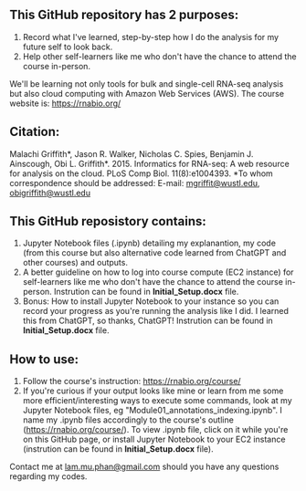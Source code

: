 ## This GitHub repository has 2 purposes:
1. Record what I've learned, step-by-step how I do the analysis for my future self to look back.
2. Help other self-learners like me who don't have the chance to attend the course in-person.

We'll be learning not only tools for bulk and single-cell RNA-seq analysis but also cloud computing with Amazon Web Services (AWS). 
The course website is: https://rnabio.org/

## Citation: 
Malachi Griffith*, Jason R. Walker, Nicholas C. Spies, Benjamin J. Ainscough, Obi L. Griffith*. 2015. Informatics for RNA-seq: A web resource for analysis on the cloud. PLoS Comp Biol. 11(8):e1004393. 
*To whom correspondence should be addressed: E-mail: mgriffit@wustl.edu, obigriffith@wustl.edu

## This GitHub reposistory contains:
1. Jupyter Notebook files (.ipynb) detailing my explanantion, my code (from this course but also alternative code learned from ChatGPT and other courses) and outputs.
2. A better guideline on how to log into course compute (EC2 instance) for self-learners like me who don't have the chance to attend the course in-person. Instrution can be found in **Initial_Setup.docx** file.
3. Bonus: How to install Jupyter Notebook to your instance so you can record your progress as you're running the analysis like I did. I learned this from ChatGPT, so thanks, ChatGPT! Instrution can be found in **Initial_Setup.docx** file.

## How to use:
1. Follow the course's instruction: https://rnabio.org/course/
2. If you're curious if your output looks like mine or learn from me some more efficient/interesting ways to execute some commands, look at my Jupyter Notebook files, eg "Module01_annotations_indexing.ipynb". I name my .ipynb files accordingly to the course's outline (https://rnabio.org/course/). To view .ipynb file, click on it while you're on this GitHub page, or install Jupyter Notebook to your EC2 instance (instrution can be found in **Initial_Setup.docx** file). 

Contact me at lam.mu.phan@gmail.com should you have any questions regarding my codes.
